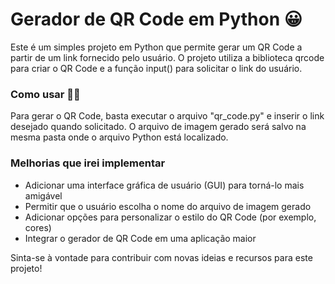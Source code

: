# Gerador de QR Code em Python 😀

Este é um simples projeto em Python que permite gerar um QR Code a partir de um link fornecido pelo usuário. O projeto utiliza a biblioteca qrcode para criar o QR Code e a função input() para solicitar o link do usuário.

### Como usar 👨‍💻
Para gerar o QR Code, basta executar o arquivo "qr_code.py" e inserir o link desejado quando solicitado. O arquivo de imagem gerado será salvo na mesma pasta onde o arquivo Python está localizado.

### Melhorias que irei implementar

* Adicionar uma interface gráfica de usuário (GUI) para torná-lo mais amigável
* Permitir que o usuário escolha o nome do arquivo de imagem gerado
* Adicionar opções para personalizar o estilo do QR Code (por exemplo, cores)
* Integrar o gerador de QR Code em uma aplicação maior

Sinta-se à vontade para contribuir com novas ideias e recursos para este projeto!
